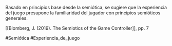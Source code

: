 Basado en principios base desde la semiótica, se sugiere que la experiencia del juego presupone la familiaridad del jugador con principios semióticos generales.

[[Blomberg, J. (2019). The Semiotics of the Game Controller]], pp. 7

#Semiótica #Experiencia_de_juego 